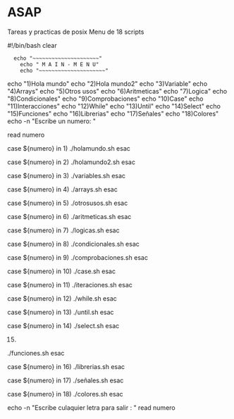 # ASAP
Tareas y practicas de posix 
Menu de 18 scripts

#!/bin/bash
clear


      echo "~~~~~~~~~~~~~~~~~~~~~"
        echo " M A I N - M E N U"
        echo "~~~~~~~~~~~~~~~~~~~~~"
echo "1)Hola mundo"
echo "2)Hola mundo2"
echo "3)Variable"
echo "4)Arrays"
echo "5)Otros usos"
echo "6)Aritmeticas"
echo "7)Logica"
echo "8)Condicionales"
echo "9)Comprobaciones"
echo "10)Case"
echo "11)Interacciones"
echo "12)While"
echo "13)Until"
echo "14)Select"
echo "15)Funciones"
echo "16)Librerias"
echo "17)Señales"
echo "18)Colores"
echo -n "Escribe un numero: "

read numero




case ${numero} in
1)
./holamundo.sh
esac

case ${numero} in
2)
./holamundo2.sh
esac

case ${numero} in
3)
./variables.sh
esac

case ${numero} in
4)
./arrays.sh
esac

case ${numero} in
5)
./otrosusos.sh
esac

case ${numero} in
6)
./aritmeticas.sh
esac

case ${numero} in
7)
./logicas.sh
esac

case ${numero} in
8)
./condicionales.sh
esac

case ${numero} in
9)
./comprobaciones.sh
esac

case ${numero} in
10)
./case.sh
esac

case ${numero} in
11)
./iteraciones.sh
esac

case ${numero} in
12)
./while.sh
esac

case ${numero} in
13)
./until.sh
esac

case ${numero} in
14)
./select.sh
esac

15)
./funciones.sh
esac

case ${numero} in
16)
./librerias.sh
esac

case ${numero} in
17)
./señales.sh
esac

case ${numero} in
18)
./colores.sh
esac


echo -n "Escribe culaquier letra para salir :  "
read numero




























